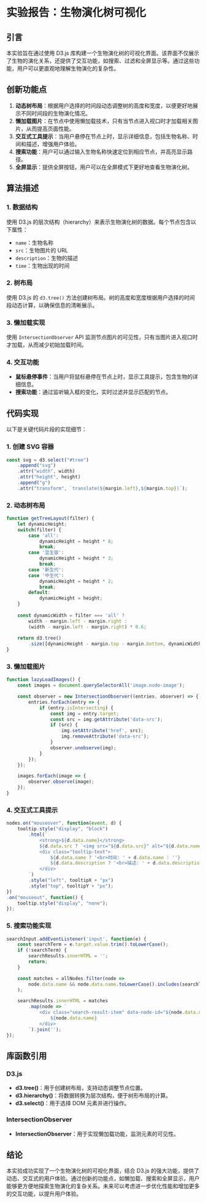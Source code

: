 # 实验报告：生物演化树可视化

## 引言

本实验旨在通过使用 D3.js 库构建一个生物演化树的可视化界面。该界面不仅展示了生物的演化关系，还提供了交互功能，如搜索、过滤和全屏显示等。通过这些功能，用户可以更直观地理解生物演化的复杂性。

## 创新功能点

1. **动态树布局**：根据用户选择的时间段动态调整树的高度和宽度，以便更好地展示不同时间段的生物演化情况。
2. **懒加载图片**：在节点中使用懒加载技术，只有当节点进入视口时才加载相关图片，从而提高页面性能。
3. **交互式工具提示**：当用户悬停在节点上时，显示详细信息，包括生物名称、时间和描述，增强用户体验。
4. **搜索功能**：用户可以通过输入生物名称快速定位到相应节点，并高亮显示路径。
5. **全屏显示**：提供全屏按钮，用户可以在全屏模式下更好地查看生物演化树。

## 算法描述

### 1. 数据结构

使用 D3.js 的层次结构（hierarchy）来表示生物演化树的数据。每个节点包含以下属性：
- `name`：生物名称
- `src`：生物图片的 URL
- `description`：生物的描述
- `time`：生物出现的时间

### 2. 树布局

使用 D3.js 的 `d3.tree()` 方法创建树布局。树的高度和宽度根据用户选择的时间段动态计算，以确保信息的清晰展示。

### 3. 懒加载实现

使用 `IntersectionObserver` API 监测节点图片的可见性，只有当图片进入视口时才加载，从而减少初始加载时间。

### 4. 交互功能

- **鼠标悬停事件**：当用户将鼠标悬停在节点上时，显示工具提示，包含生物的详细信息。
- **搜索功能**：通过监听输入框的变化，实时过滤并显示匹配的节点。

## 代码实现

以下是关键代码片段的实现细节：

### 1. 创建 SVG 容器

```javascript
const svg = d3.select("#tree")
    .append("svg")
    .attr("width", width)
    .attr("height", height)
    .append("g")
    .attr("transform", `translate(${margin.left},${margin.top})`);
```

### 2. 动态树布局

```javascript
function getTreeLayout(filter) {
    let dynamicHeight;
    switch(filter) {
        case 'all':
            dynamicHeight = height * 8;
            break;
        case '显生宙':
            dynamicHeight = height * 3;
            break;
        case '新生代':
        case '中生代':
            dynamicHeight = height * 2;
            break;
        default:
            dynamicHeight = height;
    }
    
    const dynamicWidth = filter === 'all' ? 
        width - margin.left - margin.right : 
        (width - margin.left - margin.right) * 0.6;
    
    return d3.tree()
        .size([dynamicHeight - margin.top - margin.bottom, dynamicWidth]);
}
```

### 3. 懒加载图片

```javascript
function lazyLoadImages() {
    const images = document.querySelectorAll('image.node-image');

    const observer = new IntersectionObserver((entries, observer) => {
        entries.forEach(entry => {
            if (entry.isIntersecting) {
                const img = entry.target;
                const src = img.getAttribute('data-src');
                if (src) {
                    img.setAttribute('href', src);
                    img.removeAttribute('data-src');
                }
                observer.unobserve(img);
            }
        });
    });

    images.forEach(image => {
        observer.observe(image);
    });
}
```

### 4. 交互式工具提示

```javascript
nodes.on("mouseover", function(event, d) {
    tooltip.style("display", "block")
        .html(`
            <strong>${d.data.name}</strong>
            ${d.data.src ? `<img src="${d.data.src}" alt="${d.data.name}">` : ''}
            <div class="tooltip-text">
                ${d.data.name ? '<br>时间: ' + d.data.name : ''}
                ${d.data.description ? '<br>描述: ' + d.data.description : ''}
            </div>
        `)
        .style("left", tooltipX + "px")
        .style("top", tooltipY + "px");
})
.on("mouseout", function() {
    tooltip.style("display", "none");
});
```

### 5. 搜索功能实现

```javascript
searchInput.addEventListener('input', function(e) {
    const searchTerm = e.target.value.trim().toLowerCase();
    if (!searchTerm) {
        searchResults.innerHTML = '';
        return;
    }

    const matches = allNodes.filter(node => 
        node.data.name && node.data.name.toLowerCase().includes(searchTerm)
    );

    searchResults.innerHTML = matches
        .map(node => `
            <div class="search-result-item" data-node-id="${node.data.name}">
                ${node.data.name}
            </div>
        `).join('');
});
```

## 库函数引用

### D3.js

- **d3.tree()**：用于创建树布局，支持动态调整节点位置。
- **d3.hierarchy()**：将数据转换为层次结构，便于树形布局的计算。
- **d3.select()**：用于选择 DOM 元素并进行操作。

### IntersectionObserver

- **IntersectionObserver**：用于实现懒加载功能，监测元素的可见性。

## 结论

本实验成功实现了一个生物演化树的可视化界面，结合 D3.js 的强大功能，提供了动态、交互式的用户体验。通过创新的功能点，如懒加载、搜索和全屏显示，用户能够更方便地探索生物演化的复杂关系。未来可以考虑进一步优化性能和增加更多的交互功能，以提升用户体验。
